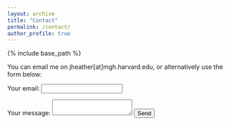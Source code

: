 ```yaml
---
layout: archive
title: "Contact"
permalink: /contact/
author_profile: true
---
```


{% include base_path %}

You can email me on jheather\[at\]mgh.harvard.edu, or alternatively use the form below:

<form
  action="https://formspree.io/f/mrgnwgdp"
  method="POST"
>
  <label>
    Your email:
    <input type="email" name="email">
  </label>
  <p></p>
  <label>
    Your message:
    <textarea name="message"></textarea>
  </label>
  <!-- your other form fields go here -->
  <button type="submit">Send</button>
</form>
